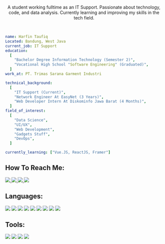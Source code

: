<div id="header" align="center">
    <p>A student working fulltime as an IT Support. Passionate about technology, code, and data analysis. Currently learning and improving my skills in the tech field.</p>
</div>
<br>

```yaml
name: Harfin Taufiq
Located: Bandung, West Java
current_job: IT Support
education:
  [
    "Bachelor Degree Information Technology (Semester 2)",
    "Vocational High School "Software Engineering" (Graduated)",
  ]
work_at: PT. Trimas Sarana Garment Industri

technical_background:
  [
    "IT Support (Current)",
    "Network Engineer At EasyNet (3 Years)",
    "Web Developer Intern At Diskominfo Jawa Barat (4 Months)",
  ]
field_of_interest:
  [
    "Data Science",
    "UI/UX",
    "Web Development",
    "Gadgets Stuff",
    "DevOps",
  ]

currently_learning: ["Vue.JS, ReactJS, Framer"]
```

## How To Reach Me:
<div id="badges">
    <a href="https://www.linkedin.com/in/harfin-taufiq">
        <img src="https://img.shields.io/badge/linkedin-%230077B5.svg?style=for-the-badge&logo=linkedin&logoColor=white"/>
    </a>
    <a href="https://steamcommunity.com/id/myouiboo/">
        <img src="https://img.shields.io/badge/steam-%23000000.svg?style=for-the-badge&logo=steam&logoColor=white"/>
    </a>
    <a href="https://www.instagram.com/simpingsohard/">
        <img src="https://img.shields.io/badge/Instagram-%23E4405F.svg?style=for-the-badge&logo=Instagram&logoColor=white"/>
    </a>
    <a href="harfintaufiq@gmail.com">
        <img src="https://img.shields.io/badge/Gmail-D14836?style=for-the-badge&logo=gmail&logoColor=white"/>
    </a>
</div>

## Languages:
<div id="languages">
    <img src="https://img.shields.io/badge/vuejs-%2335495e.svg?style=for-the-badge&logo=vuedotjs&logoColor=%234FC08D"/>
    <img src="https://img.shields.io/badge/vite-%23646CFF.svg?style=for-the-badge&logo=vite&logoColor=white"/>
    <img src="https://img.shields.io/badge/Vuetify-1867C0?style=for-the-badge&logo=vuetify&logoColor=AEDDFF"/>
    <img src="https://img.shields.io/badge/html5-%23E34F26.svg?style=for-the-badge&logo=html5&logoColor=white"/>
    <img src="https://img.shields.io/badge/tailwindcss-%2338B2AC.svg?style=for-the-badge&logo=tailwind-css&logoColor=white"/>
    <img src="https://img.shields.io/badge/css3-%231572B6.svg?style=for-the-badge&logo=css3&logoColor=white"/>
    <img src="https://img.shields.io/badge/javascript-%23323330.svg?style=for-the-badge&logo=javascript&logoColor=%23F7DF1E"/>
    <img src="https://img.shields.io/badge/java-%23ED8B00.svg?style=for-the-badge&logo=openjdk&logoColor=white"/>
    <img src="https://img.shields.io/badge/react-%2320232a.svg?style=for-the-badge&logo=react&logoColor=%2361DAFB"/>
</div>

## Tools:
<div id="tools">
    <img src="https://img.shields.io/badge/Framer-black?style=for-the-badge&logo=framer&logoColor=blue"/>
    <img src="https://img.shields.io/badge/figma-%23F24E1E.svg?style=for-the-badge&logo=figma&logoColor=white"/>
    <img src="https://img.shields.io/badge/Visual%20Studio%20Code-0078d7.svg?style=for-the-badge&logo=visual-studio-code&logoColor=white"/>
    <img src="https://img.shields.io/badge/NetBeansIDE-1B6AC6.svg?style=for-the-badge&logo=apache-netbeans-ide&logoColor=white"/>
</div>
